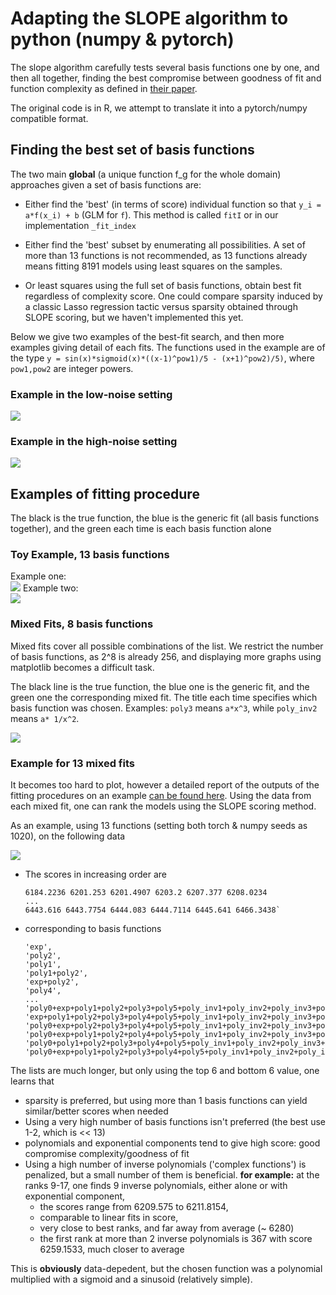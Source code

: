 # Adapting the SLOPE algorithm to python (numpy & pytorch)

The slope algorithm carefully tests several basis functions one by one,
and then all together, finding the best compromise between goodness of fit and
function complexity as defined in [their paper](https://arxiv.org/pdf/1709.08915.pdf).

The original code is in R, we attempt to translate it into a pytorch/numpy compatible format.

## Finding the best set of basis functions
The two main **global** (a unique function f_g for the whole domain) approaches given a set of basis functions are:

* Either find the 'best' (in terms of score) individual function so that `y_i = a*f(x_i) + b` (GLM for `f`).
  This method is called `fitI` or in our implementation `_fit_index`

* Either find the 'best' subset by enumerating all possibilities. A set of more than 13 functions is not recommended,
  as 13 functions already means fitting 8191 models using least squares on the samples.

* Or least squares using the full set of basis functions, obtain best fit regardless of complexity score.
  One could compare sparsity induced by a classic Lasso regression tactic versus sparsity obtained through SLOPE scoring,
  but we haven't implemented this yet.

Below we give two examples of the best-fit search, and then more examples giving detail of each fits.
The functions used in the example are of the type `y = sin(x)*sigmoid(x)*((x-1)^pow1)/5 - (x+1)^pow2)/5)`, where `pow1,pow2` are integer powers.

### Example in the low-noise setting

![](./best_fits_low_n.png?raw=true)

### Example in the high-noise setting

![](./best_fits_high_n.png?raw=true)


## Examples of fitting procedure
The black is the true function, the blue is the generic fit (all basis functions together),
and the green each time is each basis function alone
### Toy Example, 13 basis functions
Example one:  
![](./slope_n_func_eq_13_one.png?raw=true)
Example two:  
![](./slope_n_func_eq_13_two.png?raw=true)

### Mixed Fits, 8 basis functions
Mixed fits cover all possible combinations of the list. We restrict the number of basis functions,
as 2^8 is already 256, and displaying more graphs using matplotlib becomes a difficult task.

The black line is the true function, the blue one is the generic fit, and the green one the corresponding
mixed fit. The title each time specifies which basis function was chosen. Examples:
`poly3` means `a*x^3`, while  `poly_inv2` means `a* 1/x^2`.  

![](./slope_mixed_func_nfunc_eq_8.png?raw=true)

### Example for 13 mixed fits

It becomes too hard to plot, however a detailed report of the outputs of the fitting procedures on an example [can be found here](./res.out).
Using the data from each mixed fit, one can rank the models using the SLOPE scoring method.  

As an example, using 13 functions (setting both torch & numpy seeds as 1020), on the following data

![](./slope_generic.png?raw=true)

* The scores in increasing order are
  ```
  6184.2236 6201.253 6201.4907 6203.2 6207.377 6208.0234
  ...
  6443.616 6443.7754 6444.083 6444.7114 6445.641 6466.3438`
  ```
* corresponding to basis functions
  ```
  'exp',
  'poly2',
  'poly1',
  'poly1+poly2',
  'exp+poly2',
  'poly4',
  ...
  'poly0+exp+poly1+poly2+poly3+poly5+poly_inv1+poly_inv2+poly_inv3+poly_inv4+poly_inv5',
  'exp+poly1+poly2+poly3+poly4+poly5+poly_inv1+poly_inv2+poly_inv3+poly_inv4+poly_inv5',
  'poly0+exp+poly2+poly3+poly4+poly5+poly_inv1+poly_inv2+poly_inv3+poly_inv4+poly_inv5',
  'poly0+exp+poly1+poly2+poly4+poly5+poly_inv1+poly_inv2+poly_inv3+poly_inv4+poly_inv5',
  'poly0+poly1+poly2+poly3+poly4+poly5+poly_inv1+poly_inv2+poly_inv3+poly_inv4+poly_inv5',
  'poly0+exp+poly1+poly2+poly3+poly4+poly5+poly_inv1+poly_inv2+poly_inv3+poly_inv4+poly_inv5'
  ```
The lists are much longer, but only using the top 6 and bottom 6 value, one learns that

* sparsity is preferred, but using more than 1 basis functions can yield similar/better scores when needed
* Using a very high number of basis functions isn't preferred (the best use 1-2, which is << 13)
* polynomials and exponential components tend to give high score: good compromise complexity/goodness of fit
* Using a high number of inverse polynomials ('complex functions') is penalized, but a small number of them is beneficial.
  **for example:** at the ranks 9-17, one finds 9 inverse polynomials, either alone or with exponential component,
  * the scores range from 6209.575 to 6211.8154,
  * comparable to linear fits in score,
  * very close to best ranks, and far away from average (~ 6280)
  * the first rank at more than 2 inverse polynomials is 367 with score 6259.1533, much closer to average

This is **obviously** data-depedent, but the chosen function was a polynomial multiplied with a sigmoid and a sinusoid (relatively simple).
